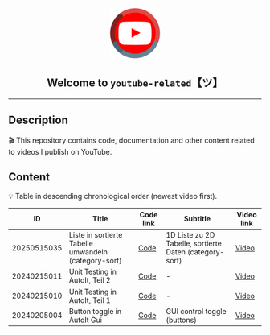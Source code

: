 <p align="center">
    <img src="assets/images/logo.png" width="100" />
    <h2 align="center">Welcome to <code>youtube-related</code>【ツ】</h2>
</p>

---

## Description

🎬 This repository contains code, documentation and other content related to videos I publish on YouTube.

## Content

💡 Table in descending chronological order (newest video first).

| ID          | Title                                                | Code link                                  | Subtitle                                                | Video link                            |
| ---         | ---                                                  | ---                                        | ---                                                     | ---                                   |
| 20250515035 | Liste in sortierte Tabelle umwandeln (category-sort) | [Code](./content/20250515035/src/main.au3) | 1D Liste zu 2D Tabelle, sortierte Daten (category-sort) | [Video](https://youtu.be/KkmF1Zr1iKs) |
| 20240215011 | Unit Testing in AutoIt, Teil 2                       | [Code](./content/20240215011/README.md)    | -                                                       | [Video](https://youtu.be/zvxIpY-ZlLA) |
| 20240215010 | Unit Testing in AutoIt, Teil 1                       | [Code](./content/20240215010/README.md)    | -                                                       | [Video](https://youtu.be/HUFBGJ1rLLM) |
| 20240205004 | Button toggle in AutoIt Gui                          | [Code](./content/20240205004/src/main.au3) | GUI control toggle (buttons)                            | [Video](https://youtu.be/AvA36Q8rb1I) |
